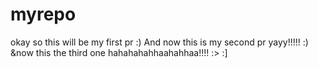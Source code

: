 # myrepo
okay so this
will be my first 
pr
:)
And now this is my second pr yayy!!!!!
:)
&now this the third one hahahahahhaahahhaa!!!!
:>
:]

